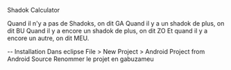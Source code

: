 Shadok Calculator

Quand il n'y a pas de Shadoks, on dit GA
Quand il y a un shadok de plus, on dit BU
Quand il y a encore un shadok de plus, on dit ZO
Et quand il y a encore un autre, on dit MEU.



-- Installation
Dans eclipse
File > New Project > Android Project from Android Source
Renommer le projet en gabuzameu

